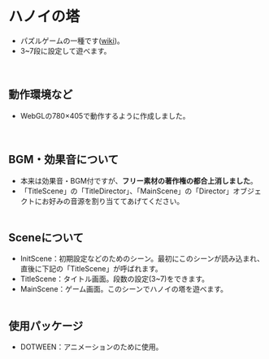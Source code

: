 # ハノイの塔
- パズルゲームの一種です(<a href="https://ja.wikipedia.org/wiki/%E3%83%8F%E3%83%8E%E3%82%A4%E3%81%AE%E5%A1%94">wiki</a>)。
- 3~7段に設定して遊べます。
<br>

## 動作環境など
- WebGLの780×405で動作するように作成しました。
<br>

## BGM・効果音について
- 本来は効果音・BGM付ですが、<b>フリー素材の著作権の都合上消しました</b>。
- 「TitleScene」の「TitleDirector」、「MainScene」の「Director」オブジェクトにお好みの音源を割り当ててあげてください。
<br><br>

## Sceneについて
- InitScene：初期設定などのためのシーン。最初にこのシーンが読み込まれ、直後に下記の「TitleScene」が呼ばれます。
- TitleScene：タイトル画面。段数の設定(3~7)をできます。
- MainScene：ゲーム画面。このシーンでハノイの塔を遊べます。
<br><br>

## 使用パッケージ
- DOTWEEN：アニメーションのために使用。
<br><br>
